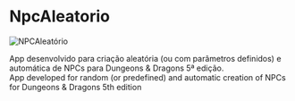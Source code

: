 # NpcAleatorio

![NPCAleatório](https://uploaddeimagens.com.br/images/004/541/729/full/screen01.jpg?1689166686 "NPCAleatório")

App desenvolvido para criação aleatória (ou com parâmetros definidos) e automática de NPCs para Dungeons &amp; Dragons 5ª edição.   
App developed for random (or predefined) and automatic creation of NPCs for Dungeons &amp; Dragons 5th edition
